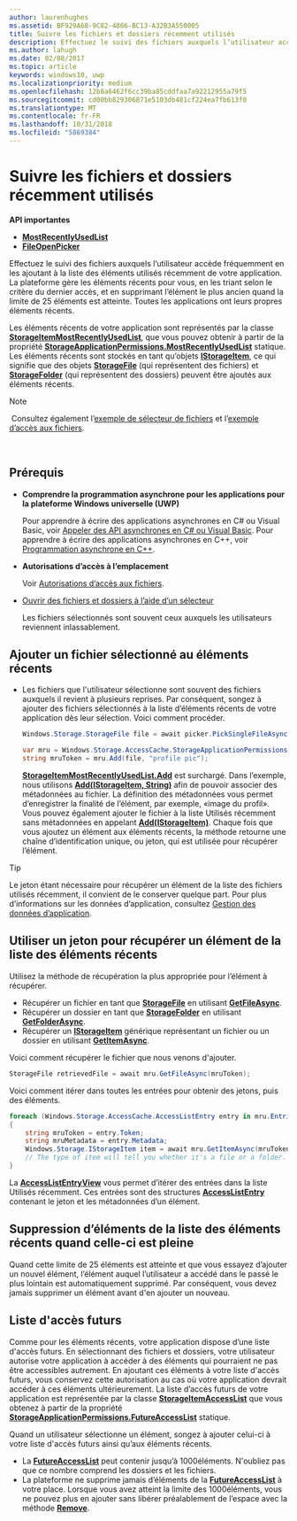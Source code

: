 ```yaml
---
author: laurenhughes
ms.assetid: BF929A68-9C82-4866-BC13-A32B3A550005
title: Suivre les fichiers et dossiers récemment utilisés
description: Effectuez le suivi des fichiers auxquels l’utilisateur accède fréquemment en les ajoutant à la liste des fichiers utilisés récemment de votre application.
ms.author: lahugh
ms.date: 02/08/2017
ms.topic: article
keywords: windows10, uwp
ms.localizationpriority: medium
ms.openlocfilehash: 12b8a6462f6cc39ba85cddfaa7a92212955a79f5
ms.sourcegitcommit: cd00bb829306871e5103db481cf224ea7fb613f0
ms.translationtype: MT
ms.contentlocale: fr-FR
ms.lasthandoff: 10/31/2018
ms.locfileid: "5869384"
---
```

# <a name="track-recently-used-files-and-folders"></a>Suivre les fichiers et dossiers récemment utilisés

**API importantes**

- [**MostRecentlyUsedList**](https://msdn.microsoft.com/library/windows/apps/br207458)
- [**FileOpenPicker**](https://msdn.microsoft.com/library/windows/apps/hh738369)

Effectuez le suivi des fichiers auxquels l’utilisateur accède fréquemment en les ajoutant à la liste des éléments utilisés récemment de votre application. La plateforme gère les éléments récents pour vous, en les triant selon le critère du dernier accès, et en supprimant l’élément le plus ancien quand la limite de 25 éléments est atteinte. Toutes les applications ont leurs propres éléments récents.

Les éléments récents de votre application sont représentés par la classe [**StorageItemMostRecentlyUsedList**](https://msdn.microsoft.com/library/windows/apps/br207475), que vous pouvez obtenir à partir de la propriété [**StorageApplicationPermissions.MostRecentlyUsedList**](https://msdn.microsoft.com/library/windows/apps/br207458) statique. Les éléments récents sont stockés en tant qu’objets [**IStorageItem**](https://msdn.microsoft.com/library/windows/apps/br227129), ce qui signifie que des objets [**StorageFile**](https://msdn.microsoft.com/library/windows/apps/br227171) (qui représentent des fichiers) et [**StorageFolder**](https://msdn.microsoft.com/library/windows/apps/br227230) (qui représentent des dossiers) peuvent être ajoutés aux éléments récents.

> [!NOTE]
> Consultez également l’[exemple de sélecteur de fichiers](http://go.microsoft.com/fwlink/p/?linkid=619994) et l’[exemple d’accès aux fichiers](http://go.microsoft.com/fwlink/p/?linkid=619995).

 

## <a name="prerequisites"></a>Prérequis

-   **Comprendre la programmation asynchrone pour les applications pour la plateforme Windows universelle (UWP)**

    Pour apprendre à écrire des applications asynchrones en C# ou Visual Basic, voir [Appeler des API asynchrones en C# ou Visual Basic](https://msdn.microsoft.com/library/windows/apps/mt187337). Pour apprendre à écrire des applications asynchrones en C++, voir [Programmation asynchrone en C++](https://msdn.microsoft.com/library/windows/apps/mt187334).

-   **Autorisations d’accès à l’emplacement**

    Voir [Autorisations d’accès aux fichiers](file-access-permissions.md).

-   [Ouvrir des fichiers et dossiers à l’aide d’un sélecteur](quickstart-using-file-and-folder-pickers.md)

    Les fichiers sélectionnés sont souvent ceux auxquels les utilisateurs reviennent inlassablement.

 ## <a name="add-a-picked-file-to-the-mru"></a>Ajouter un fichier sélectionné au éléments récents

-   Les fichiers que l'utilisateur sélectionne sont souvent des fichiers auxquels il revient à plusieurs reprises. Par conséquent, songez à ajouter des fichiers sélectionnés à la liste d’éléments récents de votre application dès leur sélection. Voici comment procéder.

    ```cs
    Windows.Storage.StorageFile file = await picker.PickSingleFileAsync();

    var mru = Windows.Storage.AccessCache.StorageApplicationPermissions.MostRecentlyUsedList;
    string mruToken = mru.Add(file, "profile pic");
    ```

    [**StorageItemMostRecentlyUsedList.Add**](https://msdn.microsoft.com/library/windows/apps/br207476) est surchargé. Dans l’exemple, nous utilisons [**Add(IStorageItem, String)**](https://msdn.microsoft.com/library/windows/apps/br207481) afin de pouvoir associer des métadonnées au fichier. La définition des métadonnées vous permet d’enregistrer la finalité de l’élément, par exemple, «image du profil». Vous pouvez également ajouter le fichier à la liste Utilisés récemment sans métadonnées en appelant [**Add(IStorageItem)**](https://msdn.microsoft.com/library/windows/apps/br207480). Chaque fois que vous ajoutez un élément aux éléments récents, la méthode retourne une chaîne d’identification unique, ou jeton, qui est utilisée pour récupérer l’élément.

> [!TIP]
> Le jeton étant nécessaire pour récupérer un élément de la liste des fichiers utilisés récemment, il convient de le conserver quelque part. Pour plus d’informations sur les données d’application, consultez [Gestion des données d’application](https://msdn.microsoft.com/library/windows/apps/hh465109).

## <a name="use-a-token-to-retrieve-an-item-from-the-mru"></a>Utiliser un jeton pour récupérer un élément de la liste des éléments récents

Utilisez la méthode de récupération la plus appropriée pour l’élément à récupérer.

-   Récupérer un fichier en tant que [**StorageFile**](https://msdn.microsoft.com/library/windows/apps/br227171) en utilisant [**GetFileAsync**](https://msdn.microsoft.com/library/windows/apps/br207486).
-   Récupérer un dossier en tant que [**StorageFolder**](https://msdn.microsoft.com/library/windows/apps/br227230) en utilisant [**GetFolderAsync**](https://msdn.microsoft.com/library/windows/apps/br207489).
-   Récupérer un [**IStorageItem**](https://msdn.microsoft.com/library/windows/apps/br227129) générique représentant un fichier ou un dossier en utilisant [**GetItemAsync**](https://msdn.microsoft.com/library/windows/apps/br207492).

Voici comment récupérer le fichier que nous venons d'ajouter.

```cs
StorageFile retrievedFile = await mru.GetFileAsync(mruToken);
```

Voici comment itérer dans toutes les entrées pour obtenir des jetons, puis des éléments.

```cs
foreach (Windows.Storage.AccessCache.AccessListEntry entry in mru.Entries)
{
    string mruToken = entry.Token;
    string mruMetadata = entry.Metadata;
    Windows.Storage.IStorageItem item = await mru.GetItemAsync(mruToken);
    // The type of item will tell you whether it's a file or a folder.
}
```

La [**AccessListEntryView**](https://msdn.microsoft.com/library/windows/apps/br227349) vous permet d’itérer des entrées dans la liste Utilisés récemment. Ces entrées sont des structures [**AccessListEntry**](https://msdn.microsoft.com/library/windows/apps/br227348) contenant le jeton et les métadonnées d’un élément.

## <a name="removing-items-from-the-mru-when-its-full"></a>Suppression d’éléments de la liste des éléments récents quand celle-ci est pleine

Quand cette limite de 25 éléments est atteinte et que vous essayez d’ajouter un nouvel élément, l’élément auquel l’utilisateur a accédé dans le passé le plus lointain est automatiquement supprimé. Par conséquent, vous devez jamais supprimer un élément avant d'en ajouter un nouveau.

## <a name="future-access-list"></a>Liste d'accès futurs

Comme pour les éléments récents, votre application dispose d’une liste d'accès futurs. En sélectionnant des fichiers et dossiers, votre utilisateur autorise votre application à accéder à des éléments qui pourraient ne pas être accessibles autrement. En ajoutant ces éléments à votre liste d'accès futurs, vous conservez cette autorisation au cas où votre application devrait accéder à ces éléments ultérieurement. La liste d’accès futurs de votre application est représentée par la classe [**StorageItemAccessList**](https://msdn.microsoft.com/library/windows/apps/br207459) que vous obtenez à partir de la propriété [**StorageApplicationPermissions.FutureAccessList**](https://msdn.microsoft.com/library/windows/apps/br207457) statique.

Quand un utilisateur sélectionne un élément, songez à ajouter celui-ci à votre liste d'accès futurs ainsi qu’aux éléments récents.

-   La [**FutureAccessList**](https://msdn.microsoft.com/library/windows/apps/br207457) peut contenir jusqu’à 1000éléments. N'oubliez pas que ce nombre comprend les dossiers et les fichiers.
-   La plateforme ne supprime jamais d’éléments de la [**FutureAccessList**](https://msdn.microsoft.com/library/windows/apps/br207457) à votre place. Lorsque vous avez atteint la limite des 1000éléments, vous ne pouvez plus en ajouter sans libérer préalablement de l’espace avec la méthode [**Remove**](https://msdn.microsoft.com/library/windows/apps/br207497).
